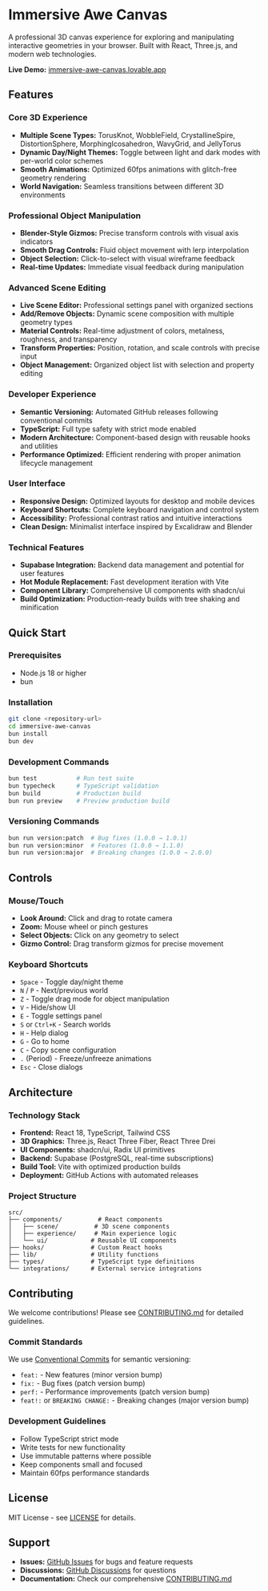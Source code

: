 
# Immersive Awe Canvas

A professional 3D canvas experience for exploring and manipulating interactive geometries in your browser. Built with React, Three.js, and modern web technologies.

**Live Demo:** [immersive-awe-canvas.lovable.app](https://immersive-awe-canvas.lovable.app)

## Features

### Core 3D Experience
- **Multiple Scene Types:** TorusKnot, WobbleField, CrystallineSpire, DistortionSphere, MorphingIcosahedron, WavyGrid, and JellyTorus
- **Dynamic Day/Night Themes:** Toggle between light and dark modes with per-world color schemes
- **Smooth Animations:** Optimized 60fps animations with glitch-free geometry rendering
- **World Navigation:** Seamless transitions between different 3D environments

### Professional Object Manipulation
- **Blender-Style Gizmos:** Precise transform controls with visual axis indicators
- **Smooth Drag Controls:** Fluid object movement with lerp interpolation
- **Object Selection:** Click-to-select with visual wireframe feedback
- **Real-time Updates:** Immediate visual feedback during manipulation

### Advanced Scene Editing
- **Live Scene Editor:** Professional settings panel with organized sections
- **Add/Remove Objects:** Dynamic scene composition with multiple geometry types
- **Material Controls:** Real-time adjustment of colors, metalness, roughness, and transparency
- **Transform Properties:** Position, rotation, and scale controls with precise input
- **Object Management:** Organized object list with selection and property editing

### Developer Experience
- **Semantic Versioning:** Automated GitHub releases following conventional commits
- **TypeScript:** Full type safety with strict mode enabled
- **Modern Architecture:** Component-based design with reusable hooks and utilities
- **Performance Optimized:** Efficient rendering with proper animation lifecycle management

### User Interface
- **Responsive Design:** Optimized layouts for desktop and mobile devices
- **Keyboard Shortcuts:** Complete keyboard navigation and control system
- **Accessibility:** Professional contrast ratios and intuitive interactions
- **Clean Design:** Minimalist interface inspired by Excalidraw and Blender

### Technical Features
- **Supabase Integration:** Backend data management and potential for user features
- **Hot Module Replacement:** Fast development iteration with Vite
- **Component Library:** Comprehensive UI components with shadcn/ui
- **Build Optimization:** Production-ready builds with tree shaking and minification

## Quick Start

### Prerequisites
- Node.js 18 or higher
- bun

### Installation
```bash
git clone <repository-url>
cd immersive-awe-canvas
bun install
bun dev
```

### Development Commands
```bash
bun test           # Run test suite
bun typecheck      # TypeScript validation
bun build          # Production build
bun run preview    # Preview production build
```

### Versioning Commands
```bash
bun run version:patch  # Bug fixes (1.0.0 → 1.0.1)
bun run version:minor  # Features (1.0.0 → 1.1.0)
bun run version:major  # Breaking changes (1.0.0 → 2.0.0)
```

## Controls

### Mouse/Touch
- **Look Around:** Click and drag to rotate camera
- **Zoom:** Mouse wheel or pinch gestures
- **Select Objects:** Click on any geometry to select
- **Gizmo Control:** Drag transform gizmos for precise movement

### Keyboard Shortcuts
- `Space` - Toggle day/night theme
- `N` / `P` - Next/previous world
- `Z` - Toggle drag mode for object manipulation
- `V` - Hide/show UI
- `E` - Toggle settings panel
- `S` or `Ctrl+K` - Search worlds
- `H` - Help dialog
- `G` - Go to home
- `C` - Copy scene configuration
- `.` (Period) - Freeze/unfreeze animations
- `Esc` - Close dialogs

## Architecture

### Technology Stack
- **Frontend:** React 18, TypeScript, Tailwind CSS
- **3D Graphics:** Three.js, React Three Fiber, React Three Drei
- **UI Components:** shadcn/ui, Radix UI primitives
- **Backend:** Supabase (PostgreSQL, real-time subscriptions)
- **Build Tool:** Vite with optimized production builds
- **Deployment:** GitHub Actions with automated releases

### Project Structure
```
src/
├── components/          # React components
│   ├── scene/          # 3D scene components
│   ├── experience/     # Main experience logic
│   └── ui/            # Reusable UI components
├── hooks/             # Custom React hooks
├── lib/               # Utility functions
├── types/             # TypeScript type definitions
└── integrations/      # External service integrations
```

## Contributing

We welcome contributions! Please see [CONTRIBUTING.md](CONTRIBUTING.md) for detailed guidelines.

### Commit Standards
We use [Conventional Commits](https://www.conventionalcommits.org/) for semantic versioning:
- `feat:` - New features (minor version bump)
- `fix:` - Bug fixes (patch version bump)  
- `perf:` - Performance improvements (patch version bump)
- `feat!:` or `BREAKING CHANGE:` - Breaking changes (major version bump)

### Development Guidelines
- Follow TypeScript strict mode
- Write tests for new functionality
- Use immutable patterns where possible
- Keep components small and focused
- Maintain 60fps performance standards

## License

MIT License - see [LICENSE](LICENSE) for details.

## Support

- **Issues:** [GitHub Issues](../../issues) for bugs and feature requests
- **Discussions:** [GitHub Discussions](../../discussions) for questions
- **Documentation:** Check our comprehensive [CONTRIBUTING.md](CONTRIBUTING.md)
